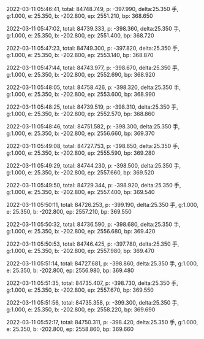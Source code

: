 2022-03-11 05:46:41, total: 84748.749, p: -397.990, delta:25.350 手, g:1.000, e: 25.350, b: -202.800, ep: 2551.210, bp: 368.650

2022-03-11 05:47:02, total: 84739.333, p: -398.360, delta:25.350 手, g:1.000, e: 25.350, b: -202.800, ep: 2551.400, bp: 368.720

2022-03-11 05:47:23, total: 84749.300, p: -397.820, delta:25.350 手, g:1.000, e: 25.350, b: -202.800, ep: 2553.140, bp: 368.870

2022-03-11 05:47:44, total: 84743.977, p: -398.670, delta:25.350 手, g:1.000, e: 25.350, b: -202.800, ep: 2552.690, bp: 368.920

2022-03-11 05:48:05, total: 84758.426, p: -398.320, delta:25.350 手, g:1.000, e: 25.350, b: -202.800, ep: 2553.600, bp: 368.990

2022-03-11 05:48:25, total: 84739.519, p: -398.310, delta:25.350 手, g:1.000, e: 25.350, b: -202.800, ep: 2552.570, bp: 368.860

2022-03-11 05:48:46, total: 84751.582, p: -398.300, delta:25.350 手, g:1.000, e: 25.350, b: -202.800, ep: 2556.660, bp: 369.370

2022-03-11 05:49:08, total: 84727.753, p: -398.650, delta:25.350 手, g:1.000, e: 25.350, b: -202.800, ep: 2555.590, bp: 369.280

2022-03-11 05:49:29, total: 84744.230, p: -398.500, delta:25.350 手, g:1.000, e: 25.350, b: -202.800, ep: 2557.660, bp: 369.520

2022-03-11 05:49:50, total: 84729.344, p: -398.920, delta:25.350 手, g:1.000, e: 25.350, b: -202.800, ep: 2557.400, bp: 369.540

2022-03-11 05:50:11, total: 84726.253, p: -399.190, delta:25.350 手, g:1.000, e: 25.350, b: -202.800, ep: 2557.210, bp: 369.550

2022-03-11 05:50:32, total: 84736.590, p: -398.680, delta:25.350 手, g:1.000, e: 25.350, b: -202.800, ep: 2556.680, bp: 369.420

2022-03-11 05:50:53, total: 84746.425, p: -397.780, delta:25.350 手, g:1.000, e: 25.350, b: -202.800, ep: 2557.980, bp: 369.470

2022-03-11 05:51:14, total: 84727.681, p: -398.860, delta:25.350 手, g:1.000, e: 25.350, b: -202.800, ep: 2556.980, bp: 369.480

2022-03-11 05:51:35, total: 84735.407, p: -398.730, delta:25.350 手, g:1.000, e: 25.350, b: -202.800, ep: 2557.670, bp: 369.550

2022-03-11 05:51:56, total: 84735.358, p: -399.300, delta:25.350 手, g:1.000, e: 25.350, b: -202.800, ep: 2558.220, bp: 369.690

2022-03-11 05:52:17, total: 84750.311, p: -398.420, delta:25.350 手, g:1.000, e: 25.350, b: -202.800, ep: 2558.860, bp: 369.660